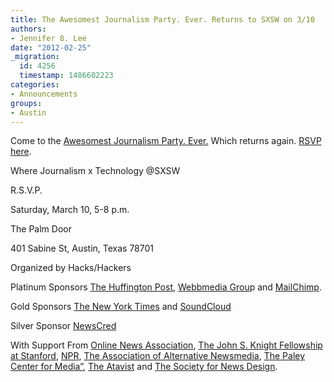 ```yaml
---
title: The Awesomest Journalism Party. Ever. Returns to SXSW on 3/10
authors:
- Jennifer 8. Lee
date: "2012-02-25"
_migration:
  id: 4256
  timestamp: 1486602223
categories:
- Announcements
groups:
- Austin
---
```


Come to the [Awesomest Journalism Party. Ever.][1] Which returns again. [RSVP here][2].

Where Journalism x Technology @SXSW

R.S.V.P.

Saturday, March 10, 5-8 p.m.

The Palm Door

401 Sabine St, Austin, Texas 78701

Organized by Hacks/Hackers

Platinum Sponsors [The Huffington Post][3], [Webbmedia Grou][4]p and [MailChimp][5].

Gold Sponsors [The New York Times][6] and [SoundCloud][7]

Silver Sponsor [NewsCred][8]

With Support From [Online News Association][9], [The John S. Knight Fellowship at Stanford][10], [NPR][11], [The Association of Alternative Newsmedia][12], [The Paley Center for Media&#8221;][13], [The Atavist][14] and [The Society for News Design][15].

 [1]: http://awesomest.journalismparty.com/ever
 [2]: http://awesomestjournalismpartyever.eventbrite.com/?ref=elink
 [3]: http://huffingtonpost.com
 [4]: http://webbmediagroup.com
 [5]: http://mailchimp.com
 [6]: http://nytimes.com
 [7]: http://soundcloud.com
 [8]: http://newscred.com
 [9]: http://journalist.org/
 [10]: http://knight.stanford.edu/
 [11]: http://npr.org/
 [12]: http://www.altweeklies.com/
 [13]: http://paleycenter.org/
 [14]: http://theatavist.net/
 [15]: http://www.snd.org/
